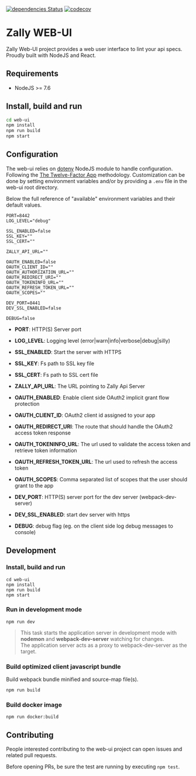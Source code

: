 [![dependencies Status](https://david-dm.org/zalando-incubator/zally/status.svg?path=web-ui)](https://david-dm.org/zalando-incubator/zally?path=web-ui) [![codecov](https://codecov.io/gh/zalando-incubator/zally/branch/master/graph/badge.svg)](https://codecov.io/gh/zalando-incubator/zally)

Zally WEB-UI
============

Zally Web-UI project provides a web user interface to lint your api specs.
Proudly built with NodeJS and React.

## Requirements

* NodeJS >= 7.6


## Install, build and run

```bash
cd web-ui
npm install
npm run build
npm start
```

## Configuration

The web-ui relies on [dotenv](https://github.com/motdotla/dotenv) NodeJS module to handle configuration.
Following the [The Twelve-Factor App](https://12factor.net/config) methodology.
Customization can be done by setting environment variables and/or by providing a `.env` file in the web-ui root directory.<br>

Below the full reference of "available" environment variables and their default values.

```
PORT=8442
LOG_LEVEL="debug"

SSL_ENABLED=false
SSL_KEY=""
SSL_CERT=""

ZALLY_API_URL=""

OAUTH_ENABLED=false
OAUTH_CLIENT_ID=""
OAUTH_AUTHORIZATION_URL=""
OAUTH_REDIRECT_URI=""
OAUTH_TOKENINFO_URL=""
OAUTH_REFRESH_TOKEN_URL=""
OAUTH_SCOPES=""

DEV_PORT=8441
DEV_SSL_ENABLED=false

DEBUG=false
```

* **PORT**: HTTP(S) Server port
* **LOG_LEVEL**: Logging level (error|warn|info|verbose|debug|silly)

* **SSL_ENABLED**: Start the server with HTTPS 
* **SSL_KEY**: Fs path to SSL key file 
* **SSL_CERT**: Fs path to SSL cert file 

* **ZALLY_API_URL**: The URL pointing to Zally Api Server

* **OAUTH_ENABLED**: Enable client side OAuth2 implicit grant flow protection
* **OAUTH_CLIENT_ID**: OAuth2 client id assigned to your app
* **OAUTH_REDIRECT_URI**: The route that should handle the OAuth2 access token response
* **OAUTH_TOKENINFO_URL**: The url used to validate the access token and retrieve token information
* **OAUTH_REFRESH_TOKEN_URL**: The url used to refresh the access token
* **OAUTH_SCOPES**: Comma separated list of scopes that the user should grant to the app

* **DEV_PORT**: HTTP(S) server port for the dev server (webpack-dev-server)
* **DEV_SSL_ENABLED**: start dev server with https

* **DEBUG**: debug flag (eg. on the client side log debug messages to console)

## Development

### Install, build and run

```
cd web-ui
npm install
npm run build
npm start
```

### Run in development mode

```
npm run dev
```

> This task starts the application server in development mode with **nodemon** and **webpack-dev-server** watching for changes.<br>
  The application server acts as a proxy to webpack-dev-server as the target.

### Build optimized client javascript bundle

Build webpack bundle minified and source-map file(s).

```
npm run build
```

### Build docker image

```
npm run docker:build
```

## Contributing

People interested contributing to the web-ui project can open issues and related pull requests. 

Before opening PRs, be sure the test are running by executing `npm test`.
